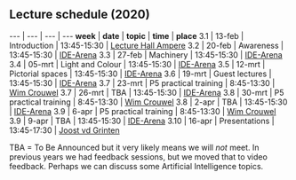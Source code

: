 
## Lecture schedule (2020)


--- | --- | --- | ---
**week** | **date**	| **topic** | **time** | **place**
3.1 | 13-feb | Introduction | 13:45-15:30 | [Lecture Hall Ampere](https://educationrooms.tudelft.nl/zaleninfo.php?zid=166)
3.2 | 20-feb | Awareness | 13:45-15:30 | [IDE-Arena](https://educationrooms.tudelft.nl/zaleninfo.php?zid=285)
3.3 | 27-feb | Machinery | 13:45-15:30 | [IDE-Arena](https://educationrooms.tudelft.nl/zaleninfo.php?zid=285)
3.4 | 05-mrt | Light and Colour  | 13:45-15:30 | [IDE-Arena](https://educationrooms.tudelft.nl/zaleninfo.php?zid=285)
3.5 | 12-mrt | Pictorial spaces | 13:45-15:30 | [IDE-Arena](https://educationrooms.tudelft.nl/zaleninfo.php?zid=285)
3.6 | 19-mrt | Guest lectures | 13:45-15:30 | [IDE-Arena](https://educationrooms.tudelft.nl/zaleninfo.php?zid=285)
3.7 | 23-mrt | P5 practical training | 8:45-13:30 | [Wim Crouwel](https://educationrooms.tudelft.nl/zaleninfo.php?zid=164)
3.7 | 26-mrt | TBA | 13:45-15:30 | [IDE-Arena](https://educationrooms.tudelft.nl/zaleninfo.php?zid=285)
3.8 | 30-mrt | P5 practical training | 8:45-13:30 | [Wim Crouwel](https://educationrooms.tudelft.nl/zaleninfo.php?zid=164)
3.8 | 2-apr | TBA | 13:45-15:30 | [IDE-Arena](https://educationrooms.tudelft.nl/zaleninfo.php?zid=285)
3.9 | 6-apr | P5 practical training | 8:45-13:30 | [Wim Crouwel](https://educationrooms.tudelft.nl/zaleninfo.php?zid=164)
3.9 | 9-apr | TBA | 13:45-15:30 | [IDE-Arena](https://educationrooms.tudelft.nl/zaleninfo.php?zid=285)
3.10 | 16-apr |	Presentations | 13:45-17:30 | [Joost vd Grinten](https://educationrooms.tudelft.nl/zaleninfo.php?zid=1)

TBA = To Be Announced but it very likely means we will *not* meet. In previous years we had feedback sessions, but we moved that to video feedback. Perhaps we can discuss some Artificial Intelligence topics. 


<!--
3.7 | 28-mrt | Feedback  Part 1 drafts	 | 15:45-17:30 | [CT-CZ-E](https://educationrooms.tudelft.nl/zaleninfo.php?zid=140)
3.8 | 4-apr  | Feedback  Part 2,3 drafts	 | 15:45-17:30 | [CT-CZ-E](https://educationrooms.tudelft.nl/zaleninfo.php?zid=140)
3.9 | 11-apr | Feedback  Part 3 drafts	 | 15:45-17:30 | [CT-CZ-E](https://educationrooms.tudelft.nl/zaleninfo.php?zid=140)
-->


<!--
## To-do schedule

--- | --- | --- | --- | --- | ---
**week** 	| **date**	| **Book (read)** 	| **Evaluation** 	| **P5** 			|	 **Deliver**
3.1 	| 14-feb 		|  					|  					| 					| 
3.2 	| 21-feb 		| Chapter 1 		| 					| Coding train 1-2 	| 
3.3 	| 28-feb 		| Chapter 2 		|					| Coding train 3-4	|
3.4 	| 07-mrt 		| Chapter 3 		| 					| Coding train 5-6	|
3.5 	| 14-mrt 		| Chapter 4 		| 					| Coding train 7	|
3.6 	| 21-mrt 		| Chapter 5 		| Prepare			| ml5 & libraries	|
3.7 	| 25-mrt 		|		 	 		| 	 				| 					| Part 1 DRAFT
3.7 	| 28-mrt 		|		 	 		| Run + Analyse		| 					|
3.8 	| 1-apr 		| 	 				| 		 			| 					| Part 2 and 3 DRAFT
3.8 	| 4-apr (15:30) | 	 				| 		 			| 					| Part 1
3.9 	| 8-apr 		| 	 				| 		 			| 					| Part 3 DRAFT
3.9 	| 11-apr (15:30)| 	 				| 					| 					| Part 2
3.10 	| 14-apr (19:30)| 					| 					|					| Part 3

Submitting a DRAFT is *optional*, the reason behind their 'deadline' is that we need them on the Monday before the Thursday lecture (where we discuss them).  If you want to hand in part 3 earlier, you can do hand it in April 1st (to be discussed April 4th, if you feel discussion on April 11 is late).

-->